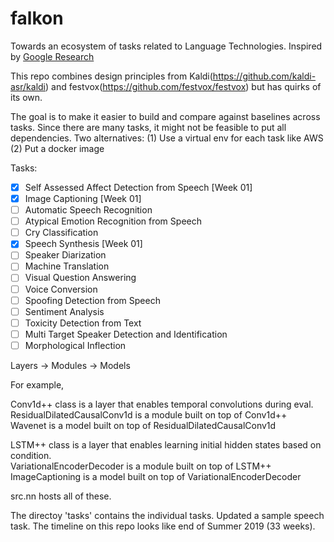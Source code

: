 # falkon
Towards an ecosystem of tasks related to Language Technologies. Inspired by [Google Research](https://arxiv.org/ftp/arxiv/papers/1702/1702.01715.pdf)

This repo combines design principles from Kaldi(https://github.com/kaldi-asr/kaldi) and festvox(https://github.com/festvox/festvox) but has quirks of its own.  

The goal is to make it easier to build and compare against baselines across tasks.
Since there are many tasks, it might not be feasible to put all dependencies. Two alternatives: (1) Use a virtual env for each task like AWS (2) Put a docker image

Tasks:
- [X] Self Assessed Affect Detection from Speech [Week 01]
- [X] Image Captioning [Week 01]
- [ ] Automatic Speech Recognition
- [ ] Atypical Emotion Recognition from Speech
- [ ] Cry Classification
- [X] Speech Synthesis [Week 01]
- [ ] Speaker Diarization
- [ ] Machine Translation
- [ ] Visual Question Answering
- [ ] Voice Conversion
- [ ] Spoofing Detection from Speech
- [ ] Sentiment Analysis
- [ ] Toxicity Detection from Text
- [ ] Multi Target Speaker Detection and Identification
- [ ] Morphological Inflection 

Layers -> Modules -> Models

For example,

Conv1d++ class is a layer that enables temporal convolutions during eval.<br>
ResidualDilatedCausalConv1d is a module built on top of Conv1d++ <br>
Wavenet is a model built on top of ResidualDilatedCausalConv1d

LSTM++ class is a layer that enables learning initial hidden states based on condition. <br>
VariationalEncoderDecoder is a module built on top of LSTM++ <br>
ImageCaptioning is a model built on top of VariationalEncoderDecoder


src.nn hosts all of these. 

The directoy 'tasks' contains the individual tasks. Updated a sample speech task. The timeline on this repo looks like end of Summer 2019 (33 weeks). 
